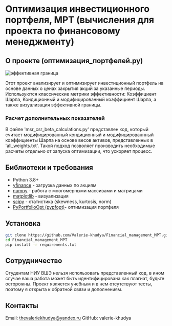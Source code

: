 # Оптимизация инвестиционного портфеля,  MPT (вычисления для проекта по финансовому менеджменту)

## О проекте (оптимизация_портфелей.py)
![эффективная граница](https://github.com/user-attachments/assets/5a4b6ccd-326f-4747-b997-1dee5eb6d0c2)

Этот проект анализирует и оптимизирует инвестиционный портфель на основе данных о ценах закрытия акций за указанные периоды.  
Используются классические метрики эффективности: Коэффициент Шарпа, Кондиционный и модифицированный коэффициент Шарпа, а также визуализация эффективной границы. 

### Расчет дополнительных показателей
В файле 'msr_csr_beta_calculations.py' представлен код, который считает модифицированный кондиционный и модифицированнный коэффициенты Шарпа на основе весов активов, представленных в 'all_weights.txt'. Такой подход позволяет производить необходимые расчеты отдельно от запуска оптимизации, что ускоряет процесс.

## Библиотеки и требования
- Python 3.8+  
- [yfinance](https://pypi.org/project/yfinance/) - загрузка данных по акциям
- [numpy](https://numpy.org) - работа с многомерными массивами и матрицами
- [matplotlib](https://matplotlib.org) - визуализация
- [scipy](https://scipy.org) - статистика (skewness, kurtosis, norm)
- [PyPortfolioOpt (pypfopt)](https://pyportfolioopt.readthedocs.io/en/latest/)- оптимизация портфеля

## Установка
```bash
git clone https://github.com/Valerie-khudya/Financial_management_MPT.git
cd Financial_management_MPT
pip install -r requirements.txt
```

## Сотрудничество
Студентам НИУ ВШЭ нельзя использовать представленный код, в ином случае ваша работа может быть идентифицирована как плагиат, будьте осторожны.
Проект является учебным и в нем отсутствуют тесты, поэтому я открыта к обратной связи и дополнениям.

## Контакты
Email:  thevaleriekhudya@yandex.ru
GitHub: valerie-khudya
